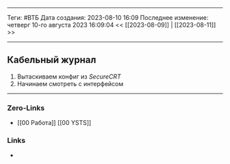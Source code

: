 ___
Теги: #ВТБ
Дата создания: 2023-08-10 16:09 
Последнее изменение: четверг 10-го августа 2023 16:09:04
<< [[2023-08-09]] | [[2023-08-11]] >> 
___
## Кабельный журнал

1. Вытаскиваем конфиг из *SecureCRT*
2. Начинаем смотреть с интерфейсом
___
### Zero-Links
- [[00 Работа]] [[00 YSTS]]

### Links
- 
